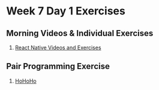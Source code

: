 # Week 7 Day 1 Exercises

## Morning Videos & Individual Exercises

1. [React Native Videos and Exercises](examples.md)

## Pair Programming Exercise

1. [HoHoHo](hohoho/)
